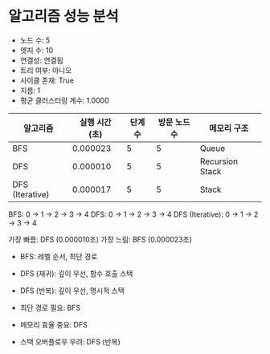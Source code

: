 # 알고리즘 성능 분석

- 노드 수: 5
- 엣지 수: 10
- 연결성: 연결됨
- 트리 여부: 아니오
- 사이클 존재: True
- 지름: 1
- 평균 클러스터링 계수: 1.0000

| 알고리즘 | 실행 시간 (초) | 단계 수 | 방문 노드 수 | 메모리 구조 |
|----------|----------------|---------|--------------|-------------|
| BFS | 0.000023 | 5 | 5 | Queue |
| DFS | 0.000010 | 5 | 5 | Recursion Stack |
| DFS (Iterative) | 0.000017 | 5 | 5 | Stack |

BFS: 0 → 1 → 2 → 3 → 4
DFS: 0 → 1 → 2 → 3 → 4
DFS (Iterative): 0 → 1 → 2 → 3 → 4

가장 빠름: DFS (0.000010초)
가장 느림: BFS (0.000023초)

- BFS: 레벨 순서, 최단 경로
- DFS (재귀): 깊이 우선, 함수 호출 스택
- DFS (반복): 깊이 우선, 명시적 스택

- 최단 경로 필요: BFS
- 메모리 효율 중요: DFS
- 스택 오버플로우 우려: DFS (반복)